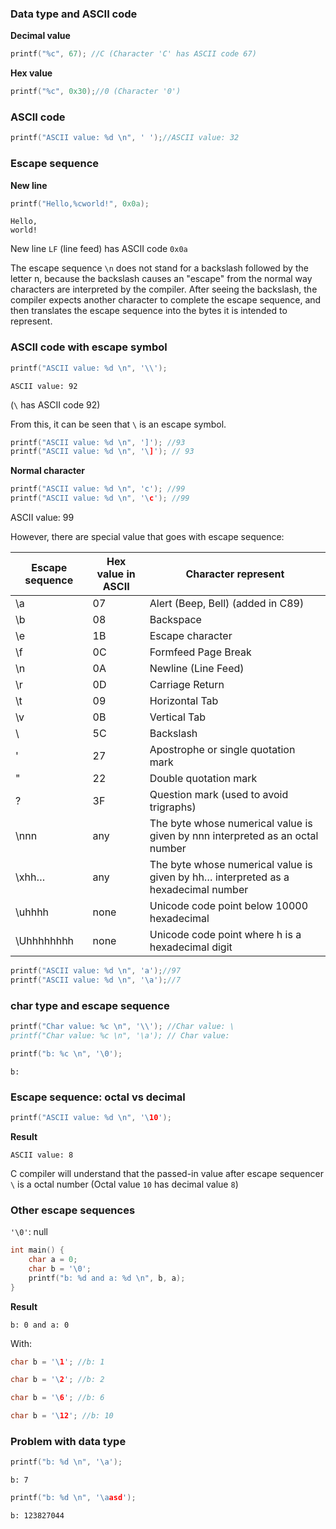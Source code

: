 ### Data type and ASCII code

**Decimal value**

```c    
printf("%c", 67); //C (Character 'C' has ASCII code 67)
```

**Hex value**

```c
printf("%c", 0x30);//0 (Character '0')
```

### ASCII code

```c
printf("ASCII value: %d \n", ' ');//ASCII value: 32 
```

### Escape sequence

**New line**

```c
printf("Hello,%cworld!", 0x0a);
```

```
Hello,
world!
```

New line ``LF`` (line feed) has ASCII code ``0x0a``

The escape sequence ``\n`` does not stand for a backslash followed by the letter n, because the backslash causes an "escape" from the normal way characters are interpreted by the compiler. After seeing the backslash, the compiler expects another character to complete the escape sequence, and then translates the escape sequence into the bytes it is intended to represent. 

### ASCII code with escape symbol

```c
printf("ASCII value: %d \n", '\\');
```

```
ASCII value: 92 
```

(``\`` has ASCII code 92)

From this, it can be seen that ``\`` is an escape symbol.

```c
printf("ASCII value: %d \n", ']'); //93
printf("ASCII value: %d \n", '\]'); // 93
```

**Normal character**

```c
printf("ASCII value: %d \n", 'c'); //99
printf("ASCII value: %d \n", '\c'); //99
```
ASCII value: 99 

However, there are special value that goes with escape sequence:

| Escape sequence | Hex value in ASCII|Character represent|
| ------- |------|------|
|\a |07|Alert (Beep, Bell) (added in C89)|		
|\b |08|Backspace|			
|\e |1B|Escape character|
|\f	|0C|Formfeed Page Break|
|\n	|0A|Newline (Line Feed)|
|\r	|0D|Carriage Return|
|\t	|09|Horizontal Tab|
|\v	|0B|Vertical Tab|
|\\	|5C	|Backslash|
|\'	|27	|Apostrophe or single quotation mark|
|\"	|22	|Double quotation mark|
|\?	|3F	|Question mark (used to avoid trigraphs)|
|\nnn|	any|	The byte whose numerical value is given by nnn interpreted as an octal number|
|\xhh…|	any|	The byte whose numerical value is given by hh… interpreted as a hexadecimal number|
|\uhhhh|none|	Unicode code point below 10000 hexadecimal|
\Uhhhhhhhh|	none|	Unicode code point where h is a hexadecimal digit|

```c
printf("ASCII value: %d \n", 'a');//97
printf("ASCII value: %d \n", '\a');//7
```

### char type and escape sequence

```c
printf("Char value: %c \n", '\\'); //Char value: \
printf("Char value: %c \n", '\a'); // Char value: 
```

```c
printf("b: %c \n", '\0');
```

```
b:  
```

### Escape sequence: octal vs decimal

```c
printf("ASCII value: %d \n", '\10');
```

**Result**

```
ASCII value: 8 
```

C compiler will understand that the passed-in value after escape sequencer ``\`` is a octal number (Octal value ``10`` has decimal value ``8``)

### Other escape sequences

``'\0'``: null

```c
int main() {
	char a = 0;
	char b = '\0';
	printf("b: %d and a: %d \n", b, a);
}
```
**Result**

```
b: 0 and a: 0 
```

With:

```c
char b = '\1'; //b: 1
```

```c
char b = '\2'; //b: 2
```

```c
char b = '\6'; //b: 6
```

```c
char b = '\12'; //b: 10
```

### Problem with data type

```c
printf("b: %d \n", '\a');
```

```
b: 7 
```

```c
printf("b: %d \n", '\aasd');
```

```
b: 123827044 
```
